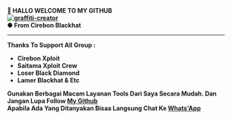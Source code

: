 <b> 👋 HALLO WELCOME TO MY GITHUB  <b><br>
<a href="https://fontmeme.com/graffiti-creator/"><img src="https://fontmeme.com/permalink/210729/b38218a8966ac6cc810fd4d51078b131.png" alt="graffiti-creator" border="0"></a><br>
<b>● From Cirebon Blackhat</b><hr>
Thanks To Support All Group :
- Cirebon Xploit 
- Saitama Xploit Crew
- Loser Black Diamond
- Lamer Blackhat & Etc

Gunakan Berbagai Macam Layanan Tools Dari Saya Secara Mudah.
Dan Jangan Lupa Follow <a href="https://github.com/Xnero13id/Xnero13id">My Github</a><br>
Apabila Ada Yang Ditanyakan Bisaa Langsung Chat Ke <a href="https://wa.me+6283121079119"> Whats'App </a>

